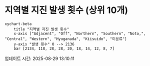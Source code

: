 # 지역별 지진 발생 횟수 (상위 10개)

```mermaid
xychart-beta
    title "지역별 지진 발생 횟수"
    x-axis ["Adjacent", "Off", "Northern", "Southern", "Noto,", "Central", "Western", "Hyuganada", "Kiisuido", "미분류"]
    y-axis "발생 횟수" 0 --> 2136
    bar [2134, 118, 28, 28, 20, 18, 14, 12, 8, 7]
```

업데이트 시간: 2025-08-29 13:10:11
